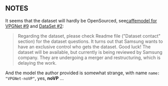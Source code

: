 ## NOTES

It seems that the dataset will hardly be OpenSourced, see[caffemodel for VPGNet #9](https://github.com/SeokjuLee/VPGNet/issues/9) and [DataSet #2](https://github.com/SeokjuLee/VPGNet/issues/2):

> Regarding the dataset, please check Readme file ("Dataset contact" section) for the dataset questions. It turns out that Samsung wants to have an exclusive control who gets the dataset. Good luck!
> The dataset will be available, but currently is being reviewed by Samsung company. They are undergoing a merger and restructuring, which is delaying the work.

And the model the author provided is somewhat strange, with name `name: "VPGNet-noVP"`, yes, **noVP** ...